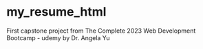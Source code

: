 # my_resume_html
First capstone project from The Complete 2023 Web Development Bootcamp - udemy by Dr. Angela Yu
